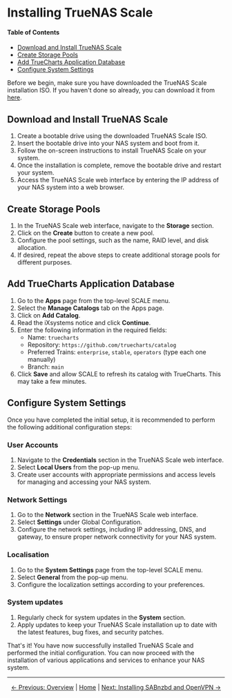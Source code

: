 # Installing TrueNAS Scale

#### Table of Contents
- [Download and Install TrueNAS Scale](#download-and-install-truenas-scale)
- [Create Storage Pools](#create-storage-pools)
- [Add TrueCharts Application Database](#add-truecharts-application-database)
- [Configure System Settings](#configure-system-settings)

Before we begin, make sure you have downloaded the TrueNAS Scale installation ISO. If you haven't done so already, you can download it from [here](https://www.truenas.com/download-truenas-scale/).

## Download and Install TrueNAS Scale

1. Create a bootable drive using the downloaded TrueNAS Scale ISO.
2. Insert the bootable drive into your NAS system and boot from it.
3. Follow the on-screen instructions to install TrueNAS Scale on your system.
4. Once the installation is complete, remove the bootable drive and restart your system.
5. Access the TrueNAS Scale web interface by entering the IP address of your NAS system into a web browser.

## Create Storage Pools

1. In the TrueNAS Scale web interface, navigate to the **Storage** section.
2. Click on the **Create** button to create a new pool.
3. Configure the pool settings, such as the name, RAID level, and disk allocation.
4. If desired, repeat the above steps to create additional storage pools for different purposes.

## Add TrueCharts Application Database

1. Go to the **Apps** page from the top-level SCALE menu.
2. Select the **Manage Catalogs** tab on the Apps page.
3. Click on **Add Catalog**.
4. Read the iXsystems notice and click **Continue**.
5. Enter the following information in the required fields:
   - Name: `truecharts`
   - Repository: `https://github.com/truecharts/catalog`
   - Preferred Trains: `enterprise`, `stable`, `operators` (type each one manually)
   - Branch: `main`
6. Click **Save** and allow SCALE to refresh its catalog with TrueCharts. This may take a few minutes.

## Configure System Settings
Once you have completed the initial setup, it is recommended to perform the following additional configuration steps:

### User Accounts
1. Navigate to the **Credentials** section in the TrueNAS Scale web interface.
2. Select **Local Users** from the pop-up menu.
3. Create user accounts with appropriate permissions and access levels for managing and accessing your NAS system.

### Network Settings
1. Go to the **Network** section in the TrueNAS Scale web interface.
2. Select **Settings** under Global Configuration.
4. Configure the network settings, including IP addressing, DNS, and gateway, to ensure proper network connectivity for your NAS system.

### Localisation
1. Go to the **System Settings** page from the top-level SCALE menu.
2. Select **General** from the pop-up menu.
3. Configure the localization settings according to your preferences.

### System updates
1. Regularly check for system updates in the **System** section.
2. Apply updates to keep your TrueNAS Scale installation up to date with the latest features, bug fixes, and security patches.

That's it! You have now successfully installed TrueNAS Scale and performed the initial configuration. You can now proceed with the installation of various applications and services to enhance your NAS system.

---
<div style="text-align: center;">
    <a href="README.md">&larr; Previous: Overview</a> |
    <a href="README.md">Home</a> |
    <a href="2.%20Installing%20SABnzbd%20&%20VPN.md">Next: Installing SABnzbd and OpenVPN &rarr;</a>
</div>
